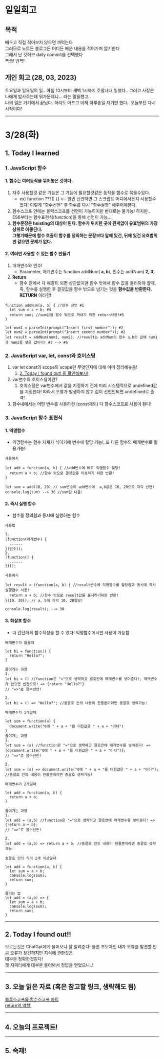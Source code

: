 # 일일회고

## 목적
배우고 직접 적어보지 않으면 까먹는다   
그러므로 노트든 블로그든 어디든 배운 내용을 적어가며 암기한다   
그래서 난 깃허브 daily commit을 선택했다   
복습! 반복!

## 개인 회고 (28, 03, 2023)
토요일과 일요일의 일.. 아침 10시부터 새벽 1시까지 주말내내 일했다.. 그러고 사장은 나에게 밥사주는데 뭐가문제냐... 라는 말을했고.. <br>
나의 일은 거기에서 끝났다. 허리도 아프고 어제 하루종일 자기만 했다.. 오늘부턴 다시 시작이다!
- - - -
# 3/28(화)

## 1. Today I learned
### 1. JavaScript 함수
#### 1. 함수는 여러동작을 묶어놓은 것이다.
  1. 자주 사용할것 같은 기능은 그 기능에 필요할것같은 동작을 함수로 묶을수있다.
     * ex) function ???() {} <-- 한번 선언하면 그 스크립트 어디에서든지 사용할수있다! 이렇게 "함수선언" 후 함수를 다시 "함수실행" 해주어야한다.
  2. 함수스코프 안에는 블럭스코프를 선언이 가능하지만 반대로는 불가능! 하지만.. ES6부터는 함수표현식(function)을 통해 선언이 가능...
  3. **함수문장은 hoisting의 대상이 된다. 함수가 위치한 곳에 관계없이 유효범위의 가장 상위로 이동된다.<br>
  그렇기때문에 함수 호출이 함수를 정의하는 문장보다 앞에 있건, 뒤에 있건 유효범위만 같으면 문제가 없다.**
#### 2. 여러번 사용할 수 있는 함수 만들기
  1. 매개변수와 인수! 
     * Parameter, 매개변수는 function addNum( **a, b**), 인수는 addNum( **2, 3**)
  2. **Return**
     * 함수 안에서 다 해결이 되면 상관없지만 함수 밖에서 함수 값을 불러와야 할때, <br>
     즉, 함수를 실행한 후 결괏값을 함수 밖으로 넘기는 것을 **함수값을 반환한다. RETURN** 이라함!
     
```
function addNum(a, b) { //함수 선언 #1
  let sum = a + b; #4
  return sum; //sum값을 함수 밖으로 꺼내기 위한 return사용!#5 
}

let num1 = parseInt(prompt("Insert first number")); #2
let num2 = parseInt(prompt("Insert second number")); #2
let result = addNum(num1, num2); //result는 addNum의 함수 a,b의 값에 num1과 num2를 넣은 값이다! #3 --> #6
```

### 2. JavaScript var, let, const와 호이스팅
  1. var let const의 scope와 scope란 무엇인지에 대해 이미 정리해놓음! 
     1. [2. Today I found out! 을 확인해보자!](https://github.com/Jaero0/DailyCommitBeginner_till_ExpertBackend/blob/main/Commits/16%2C03%2C2023.md)
  2. var변수의 호이스팅이란?
     1. 호이스팅은 var변수에서 값을 지정하기 전에 미리 시스템적으로 undefined값을 지정한다! 따라서 오류가 발생하지 않고 값이 선언안되면 undefined로 출력!
  3. 함수내에서는 어떤 변수를 사용하건 (const제외) 다 함수스코프로 사용이 된다!
 
### 3. JavaScript 함수 표현식
#### 1. 익명함수
  * 익명함수는 함수 자체가 식이기에 변수에 할당 가능!, 또 다른 함수의 매개변수로 활용가능!
```
사용예시

let add = function(a, b) { //add변수에 바로 익명함수 할당!
  return a + b; //함수 밖으로 결괏값을 이동하기 위한 반환! 
}

let sum = add(10, 20) // sum변수의 add변수에  a,b값은 10, 20으로 각각 선언!
console.log(sum) --> 30 //sum값 나옴!
```
#### 2. 즉시 실행 함수
  * 함수를 정의함과 동시에 실행하는 함수
```
사용법

1.
(function(매개변수) {
  ......
}(인수)); 
2. 
(function() {
  ......
})();
```
```
사용예시

let result = (function(a, b) { //result변수에 익명함수를 할당함과 동시에 즉시실행함수 사용!
  return a + b; //함수 밖으로 result값을 표시하기위한 반환!
}(10, 20)); // a, b에 각각 10, 20할당!

console.log(result); --> 30
```
#### 3. 화살표 함수
  * 더 간단하게 함수작성을 할 수 있다! 익명함수에서만 사용이 가능함
```
매개변수가 없을때

let hi = function() {
  return "Hello?";
}

줄여가는 과정
1.
let hi = () //function은 "="으로 생략하고 괄호안에 매개변수를 넣어준다!, 매개변수가 없으면 빈칸으로! => {return "Hello?"} 
// "=>"로 함수선언!
 
2. 
let hi = () => "Hello?"; //중괄호 안의 내용이 한줄뿐이라면 중괄호 생략가능!
```
```
매개변수가 1개일때

let sum = function(a) {
  document.write("0에 " + a + "를 더한값은 " + a + "이다")
}
줄여가는 과정
1. 
let sum = (a) //function은 "="으로 생략하고 괄호안에 매개변수를 넣어준다! => {document.write("0에 " + a + "를 더한값은 " + a + "이다")}; 
// "=>"로 함수선언!

2. 
let sum = (a) => document.write("0에 " + a + "를 더한값은 " + a + "이다"); //중괄호 안의 내용이 한줄뿐이라면 중괄호 생략가능!
```
```
매개변수가 2개일때

let add = function(a, b) {
  return a + b;
}

줄여가는 과정
1.
let add = (a,b) //function은 "="으로 생략하고 괄호안에 매개변수를 넣어준다! => {return a + b}; 
// "=>"로 함수선언!

2.
let add = (a,b) => return a + b; //중괄호 안의 내용이 한줄뿐이라면 중괄호 생략가능!
```
```
중괄호 안의 식이 2개 이상일때

let add = function(a, b) {
  let sum = a + b;
  console.log(sum);
  return sum;
}

줄이는 법 
let add = (a,b) => {
  let sum = a + b;
  console.log(sum);
  return sum;
}
```
- - - -

## 2. Today I found out!!
모르는것은 ChatGpt에게 물어보니 잘 알려준다! 물론 초보자인 내가 오류를 발견할 만큼 오류가 잦긴하지만 지식에 관한것은 <Br>
대부분 정확한것같다! <br>
챗 지피티에게 대부분 물어봐서 정답을 얻었으니..!
- - - -

## 3. 오늘 읽은 자료 (혹은 참고할 링크, 생략해도 됨)
[블록스코프와 함수스코프 차이](https://mong-blog.tistory.com/entry/%EB%B8%94%EB%A1%9D-%EC%8A%A4%EC%BD%94%ED%94%84-%ED%95%A8%EC%88%98-%EC%8A%A4%EC%BD%94%ED%94%84%EC%9D%98-%EC%B0%A8%EC%9D%B4-javascript?category=967416) <br>
[return의 역할!](https://kyounghwan01.github.io/blog/JS/JSbasic/returnRoleFunction/)<br>
- - - -
 
## 4. 오늘의 프로젝트!
- - - -
## 5. 숙제!


